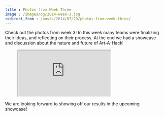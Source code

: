 ```yaml
---
title : Photos from Week Three
image : /images/og/2014-week-3.jpg
redirect_from : /posts/2014/07/20/photos-from-week-three/
---
```

Check out the photos from week 3! In this week many teams were finalizing their ideas, and reflecting on their process. At the end we had a showcase and discussion about the nature and future of Art-A-Hack!

<figure class="video">
	<iframe src="https://www.flickr.com/photos/125924023@N07/14688020036/in/set-72157645868332093/player/" allowfullscreen webkitallowfullscreen mozallowfullscreen oallowfullscreen msallowfullscreen></iframe>
</figure>

We are looking forward to showing off our results in the upcoming showcase!

<!--excerpt-ends-->